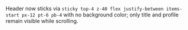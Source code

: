 Header now sticks via `sticky top-4 z-40 flex justify-between items-start px-12 pt-6 pb-4` with no background color; only title and profile remain visible while scrolling.